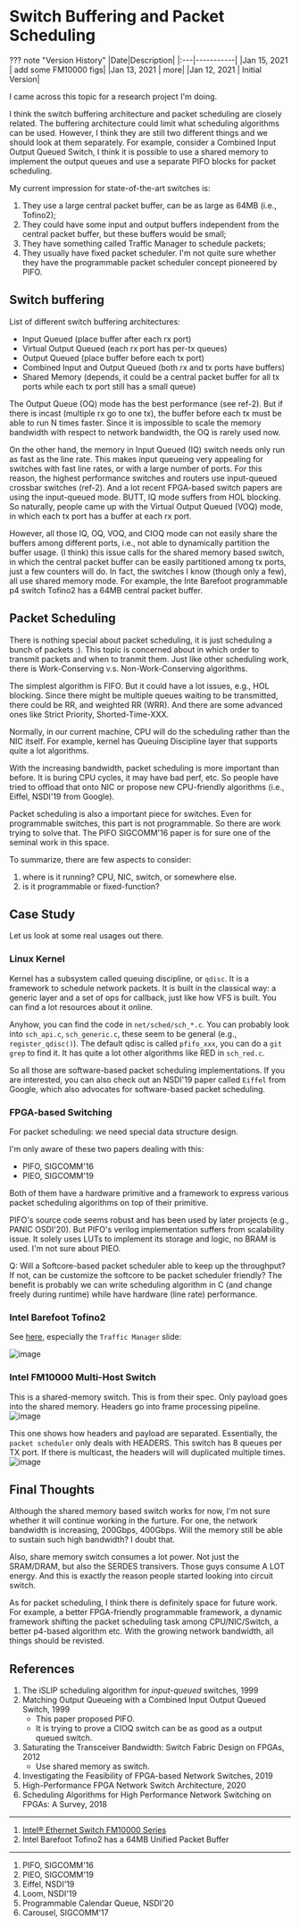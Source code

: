 # Switch Buffering and Packet Scheduling

??? note "Version History"
	|Date|Description|
	|:---|-----------|
	|Jan 15, 2021 | add some FM10000 figs|
	|Jan 13, 2021 | more|
	|Jan 12, 2021 | Initial Version|

I came across this topic for a research project I'm doing.

I think the switch buffering architecture and packet scheduling
are closely related. The buffering architecture could limit
what scheduling algorithms can be used.
However, I think they are still two different things
and we should look at them separately.
For example, consider a Combined Input Output Queued Switch,
I think it is possible to use a shared memory to implement
the output queues and use a separate PIFO blocks for packet scheduling.

My current impression for state-of-the-art switches is:
1) They use a large central packet buffer, can be as large as 64MB (i.e., Tofino2);
2) They could have some input and output buffers independent from the central packet buffer,
but these buffers would be small;
3) They have something called Traffic Manager to schedule packets;
4) They usually have fixed packet scheduler. I'm not quite sure whether
they have the programmable packet scheduler concept pioneered by PIFO.

## Switch buffering

List of different switch buffering architectures:

- Input Queued (place buffer after each rx port)
- Virtual Output Queued (each rx port has per-tx queues)
- Output Queued (place buffer before each tx port)
- Combined Input and Output Queued (both rx and tx ports have buffers)
- Shared Memory (depends, it could be a central packet buffer for all tx ports while each tx port still has a small queue)

The Output Queue (OQ) mode has the best performance (see ref-2).
But if there is incast (multiple rx go to one tx), the buffer before each tx
must be able to run N times faster.
Since it is impossible to scale the memory bandwidth with respect to network bandwidth,
the OQ is rarely used now.

On the other hand, the memory in Input Queued (IQ) switch needs only
run as fast as the line rate. This makes input queueing very appealing for switches with fast
line rates, or with a large number of ports.
For this reason, the highest performance switches and routers use input-queued
crossbar switches (ref-2). And a lot recent FPGA-based switch papers are using
the input-queued mode. BUTT, IQ mode suffers from HOL blocking.
So naturally, people came up with the Virtual Output Queued (VOQ) mode,
in which each tx port has a buffer at each rx port.

However, all those IQ, OQ, VOQ, and CIOQ mode can not easily share
the buffers among different ports, i.e., not able to dynamically
partition the buffer usage. (I think) this issue calls for the
shared memory based switch, in which the central packet buffer
can be easily partitioned among tx ports, just a few counters will do.
In fact, the switches I know (though only a few), all use shared memory mode.
For example, the Inte Barefoot programmable p4 switch Tofino2 has a 64MB central packet buffer.

## Packet Scheduling

There is nothing special about packet scheduling, it is just
scheduling a bunch of packets :).
This topic is concerned about in which order to transmit packets
and when to tranmit them. Just like other scheduling work,
there is Work-Conserving v.s. Non-Work-Conserving algorithms.

The simplest algorithm is FIFO. But it could have a lot issues, e.g., HOL blocking.
Since there might be multiple queues waiting to be transmitted, there could be RR,
and weighted RR (WRR). And there are some advanced ones like Strict Priority, Shorted-Time-XXX.

Normally, in our current machine, CPU will do the scheduling rather than the NIC itself.
For example, kernel has Queuing Discipline layer that supports quite a lot algorithms.

With the increasing bandwidth, packet scheduling is more important than before.
It is buring CPU cycles, it may have bad perf, etc.
So people have tried to offload that onto NIC or propose new CPU-friendly algorithms (i.e., Eiffel, NSDI'19 from Google).

Packet scheduling is also a important piece for switches.
Even for programmable switches, this part is not programmable.
So there are work trying to solve that.
The PIFO SIGCOMM'16 paper is for sure one of the seminal work in this space.

To summarize, there are few aspects to consider:
1. where is it running? CPU, NIC, switch, or somewhere else.
2. is it programmable or fixed-function?

## Case Study

Let us look at some real usages out there.

### Linux Kernel

Kernel has a subsystem called queuing discipline, or `qdisc`.
It is a framework to schedule network packets.
It is built in the classical way: a generic layer and a set of ops for callback,
just like how VFS is built.
You can find a lot resources about it online.

Anyhow, you can find the code in `net/sched/sch_*.c`.
You can probably look into `sch_api.c`, `sch_generic.c`, these seem to be general
(e.g., `register_qdisc()`).
The default qdisc is called `pfifo_xxx`, you can do a `git grep` to find it.
It has quite a lot other algorithms like RED in `sch_red.c`.

So all those are software-based packet scheduling implementations.
If you are interested, you can also check out an NSDI'19 paper called `Eiffel`
from Google, which also advocates for software-based packet scheduling.

### FPGA-based Switching

For packet scheduling: we need special data structure design.

I'm only aware of these two papers dealing with this:

- PIFO, SIGCOMM'16
- PIEO, SIGCOMM'19

Both of them have a hardware primitive and a framework
to express various packet scheduling algorithms on top of their primitive.

PIFO's source code seems robust and has been used by later projects (e.g., PANIC OSDI'20).
But PIFO's verilog implementation suffers from scalability issue.
It solely uses LUTs to implement its storage and logic, no BRAM is used.
I'm not sure about PIEO.

Q: Will a Softcore-based packet scheduler able to keep up the throughput?
If not, can be customize the softcore to be packet scheduler friendly?
The benefit is probably we can write scheduling algorithm in C (and change freely during runtime)
while have hardware (line rate) performance.

### Intel Barefoot Tofino2

See [here](https://www.servethehome.com/intel-tofino2-next-gen-programmable-switch-detailed/),
especially the `Traffic Manager` slide:

![image](assets/tofino2-tm.png)

### Intel FM10000 Multi-Host Switch

This is a shared-memory switch. This is from their spec.
Only payload goes into the shared memory.
Headers go into frame processing pipeline.
![image](assets/FM1000-arch.png)

This one shows how headers and payload are separated.
Essentially, the `packet scheduler` only deals with HEADERS.
This switch has 8 queues per TX port.
If there is multicast, the headers will will duplicated multiple times.
![image](assets/FM1000-sched.png)

## Final Thoughts

Although the shared memory based switch works for now,
I'm not sure whether it will continue working in the furture.
For one, the network bandwidth is increasing, 200Gbps, 400Gbps.
Will the memory still be able to sustain such high bandwidth? I doubt that.

Also, share memory switch consumes a lot power. Not just the SRAM/DRAM,
but also the SERDES transivers. Those guys consume A LOT energy.
And this is exactly the reason people started looking into circuit switch.

As for packet scheduling, I think there is definitely space for future work.
For example, a better FPGA-friendly programmable framework,
a dynamic framework shifting the packet scheduling task among CPU/NIC/Switch,
a better p4-based algorithm etc.
With the growing network bandwidth, all things should be revisted.

## References

1. The iSLIP scheduling algorithm for *input-queued* switches, 1999
2. Matching Output Queueing with a Combined Input Output Queued Switch, 1999
    - This paper proposed PIFO.
    - It is trying to prove a CIOQ switch can be as good as a output queued switch.
3. Saturating the Transceiver Bandwidth: Switch Fabric Design on FPGAs, 2012
    - Use shared memory as switch.
4. Investigating the Feasibility of FPGA-based Network Switches, 2019
5. High-Performance FPGA Network Switch Architecture, 2020
6. Scheduling Algorithms for High Performance Network Switching on FPGAs: A Survey, 2018

---

1. [Intel® Ethernet Switch FM10000 Series](https://www.intel.com/content/www/us/en/design/products-and-solutions/networking-and-io/ethernet-switch-fm10000-series/technical-library.html?grouping=EMT_Content%20Type&sort=title:asc)
2. Intel Barefoot Tofino2 has a 64MB Unified Packet Buffer 

---

1. PIFO, SIGCOMM'16
2. PIEO, SIGCOMM'19
3. Eiffel, NSDI'19
4. Loom, NSDI'19
5. Programmable Calendar Queue, NSDI'20
6. Carousel, SIGCOMM'17
